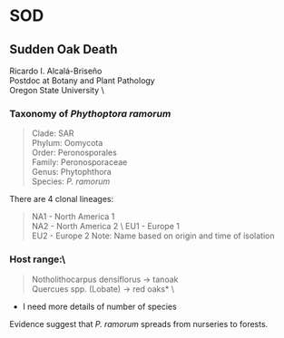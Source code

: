 # SOD
## Sudden Oak Death
Ricardo I. Alcalá-Briseño \
Postdoc at Botany and Plant Pathology \
Oregon State University \


### Taxonomy of _Phythoptora ramorum_
> Clade: 	SAR \
Phylum: 	Oomycota \
Order: 	  Peronosporales \
Family: 	Peronosporaceae \
Genus: 	  Phytophthora \
Species: 	_P. ramorum_

There are 4 clonal lineages:
> NA1 - North America 1 \
NA2 - North America 2 \ 
EU1 - Europe 1 \
EU2 - Europe 2
Note: Name based on origin and time of isolation 

### Host range:\
> Notholithocarpus densiflorus -> tanoak \
Quercues spp. (Lobate) -> red oaks* \
* I need more details of number of species 

Evidence suggest that _P. ramorum_ spreads from nurseries to forests.


